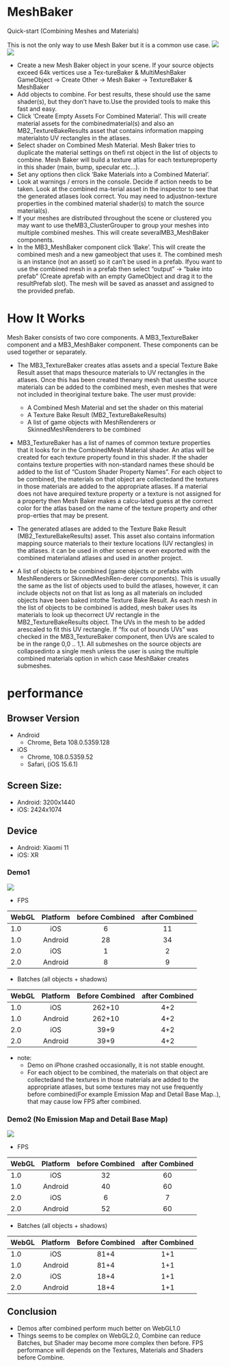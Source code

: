 # MeshBaker

Quick-start (Combining Meshes and Materials)

This is not the only way to use Mesh Baker but it is a common use case.
![](vx_images/22622910248578.png)
![](vx_images/388913110236445.png)
- Create a new Mesh Baker object in your scene. If your source objects exceed 64k vertices use a Tex-tureBaker & MultiMeshBaker
GameObject -> Create Other -> Mesh Baker -> TextureBaker & MeshBaker
- Add objects to combine. For best results, these should use the same shader(s), but they don’t have to.Use the provided tools to make this fast and easy.
- Click ‘Create Empty Assets For Combined Material’. This will create material assets for the combinedmaterial(s) and also an MB2_TextureBakeResults asset that contains information mapping materialsto UV rectangles in the atlases.
- Select shader on Combined Mesh Material. Mesh Baker tries to duplicate the material settings on thefi rst object in the list of objects to combine. Mesh Baker will build a texture atlas for each textureproperty in this shader (main, bump, specular etc…).
- Set any options then click ‘Bake Materials into a Combined Material’.
- Look at warnings / errors in the console. Decide if action needs to be taken. Look at the combined ma-terial asset in the inspector to see that the generated atlases look correct. You may need to adjustnon-texture properties in the combined material shader(s) to match the source material(s).
- If your meshes are distributed throughout the scene or clustered you may want to use theMB3_ClusterGrouper to group your meshes into multiple combined meshes. This will create severalMB3_MeshBaker components.
- In the MB3_MeshBaker component click ‘Bake’. This will create the combined mesh and a new gameobject that uses it. The combined mesh is an instance (not an asset) so it can’t be used in a prefab. Ifyou want to use the combined mesh in a prefab then select “output” -> “bake into prefab” (Create aprefab with an empty GameObject and drag it to the resultPrefab slot). The mesh will be saved as anasset and assigned to the provided prefab.

# How It Works

Mesh Baker consists of two core components. A MB3_TextureBaker component and a MB3_MeshBaker component. These components can be used together or separately. 

- The MB3_TextureBaker creates atlas assets and a special Texture Bake Result asset that maps thesource materials to UV rectangles in the atlases. Once this has been created thenany mesh that usesthe source materials can be added to the combined mesh, even meshes that were not included in theoriginal texture bake. The user must provide:
    - A Combined Mesh Material and set the shader on this material
    - A Texture Bake Result (MB2_TextureBakeResults)
    - A list of game objects with MeshRenderers or SkinnedMeshRenderers to be combined

- MB3_TextureBaker has a list of names of common texture properties that it looks for in the CombinedMesh Material shader. An atlas will be created for each texture property found in this shader. If the shader contains texture properties with non-standard names these should be added to the list of “Custom Shader Property Names”. For each object to be combined, the materials on that object are collectedand the textures in those materials are added to the appropriate atlases. If a material does not have arequired texture property or a texture is not assigned for a property then Mesh Baker makes a calcu-lated guess at the correct color for the atlas based on the name of the texture property and other prop-erties that may be present. 

- The generated atlases are added to the Texture Bake Result (MB2_TextureBakeResults) asset. This asset also contains information mapping source materials to their texture locations (UV rectangles) in the atlases. it can be used in other scenes or even exported with the combined materialand atlases and used in another project.

- A list of objects to be combined (game objects or prefabs with MeshRenderers or SkinnedMeshRen-derer components). This is usually the same as the list of objects used to build the atlases, however, it can include objects not on that list as long as all materials on included objects have been baked intothe Texture Bake Result. As each mesh in the list of objects to be combined is added, mesh baker uses its materials to look up thecorrect UV rectangle in the MB2_TextureBakeResults object. The UVs in the mesh to be added arescaled to fit this UV rectangle. If “fix out of bounds UVs” was checked in the MB3_TextureBaker component, then UVs are scaled to be in the range 0,0 .. 1,1. All submeshes on the source objects are collapsedinto a single mesh unless the user is using the multiple combined materials option in which case MeshBaker creates submeshes.

# performance

## Browser Version

* Android 
    * Chrome, Beta 108.0.5359.128
* iOS
    * Chrome, 108.0.5359.52
    * Safari, (iOS 15.6.1)

## Screen Size:
* Android: 3200x1440
* iOS: 2424x1074

## Device
* Android: Xiaomi 11
* iOS: XR

### Demo1
![](vx_images/106811111256611.png)

- FPS

| WebGL | Platform | before Combined | after Combined |
| :---- | :------: | :-------------: | :------------: |
| 1.0   |   iOS    |        6        |       11       |
| 1.0   | Android  |       28        |       34       |
| 2.0   |   iOS    |        1        |       2        |
| 2.0   | Android  |        8        |       9        |

- Batches (all objects + shadows)

| WebGL | Platform | Before Combined | after Combined |
| :---- | :------: | :-------------: | :------------: |
| 1.0   |   iOS    |     262+10      |      4+2       |
| 1.0   | Android  |     262+10      |      4+2       |
| 2.0   |   iOS    |      39+9       |      4+2       |
| 2.0   | Android  |      39+9       |      4+2       |

- note: 
    - Demo on iPhone crashed occasionally, it is not stable enought.
    - For each object to be combined, the materials on that object are collectedand the textures in those materials are added to the appropriate atlases, but some textures may not use frequently before combined(For example Emission Map and Detail Base Map..), that may cause low FPS after combined.
    
### Demo2 (No Emission Map and Detail Base Map)

![](vx_images/535413718248578.png)

- FPS

| WebGL | Platform | before Combined | after Combined |
| :---- | :------: | :-------------: | :------------: |
| 1.0   |   iOS    |       32        |       60       |
| 1.0   | Android  |       40        |       60       |
| 2.0   |   iOS    |        6        |       7        |
| 2.0   | Android  |       52        |       60       |

- Batches (all objects + shadows)

| WebGL | Platform | Before Combined | after Combined |
| :---- | :------: | :-------------: | :------------: |
| 1.0   |   iOS    |      81+4       |      1+1       |
| 1.0   | Android  |      81+4       |      1+1       |
| 2.0   |   iOS    |      18+4       |      1+1       |
| 2.0   | Android  |      18+4       |      1+1       |

## Conclusion
- Demos  after combined perform much better on WebGL1.0
- Things seems to be complex on WebGL2.0, Combine can reduce Batches, but Shader may become more complex then  before. FPS performance will depends on the Textures, Materials and Shaders before Combine.